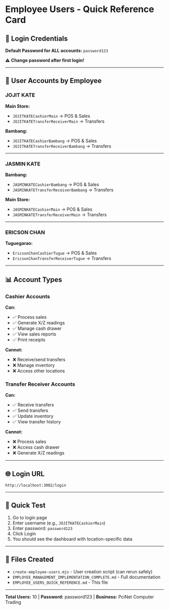 # Employee Users - Quick Reference Card

## 🔐 Login Credentials

**Default Password for ALL accounts:** `password123`

⚠️ **Change password after first login!**

---

## 👥 User Accounts by Employee

### JOJIT KATE

**Main Store:**
- `JOJITKATECashierMain` → POS & Sales
- `JOJITKATETransferReceiverMain` → Transfers

**Bambang:**
- `JOJITKATECashierBambang` → POS & Sales
- `JOJITKATETransferReceiverBambang` → Transfers

---

### JASMIN KATE

**Bambang:**
- `JASMINKATECashierBambang` → POS & Sales
- `JASMINKATETransferReceiverBambang` → Transfers

**Main Store:**
- `JASMINKATECashierMain` → POS & Sales
- `JASMINKATETransferReceiverMain` → Transfers

---

### ERICSON CHAN

**Tuguegarao:**
- `EricsonChanCashierTugue` → POS & Sales
- `EricsonChanTransferReceiverTugue` → Transfers

---

## 📊 Account Types

### Cashier Accounts
**Can:**
- ✅ Process sales
- ✅ Generate X/Z readings
- ✅ Manage cash drawer
- ✅ View sales reports
- ✅ Print receipts

**Cannot:**
- ❌ Receive/send transfers
- ❌ Manage inventory
- ❌ Access other locations

### Transfer Receiver Accounts
**Can:**
- ✅ Receive transfers
- ✅ Send transfers
- ✅ Update inventory
- ✅ View transfer history

**Cannot:**
- ❌ Process sales
- ❌ Access cash drawer
- ❌ Generate X/Z readings

---

## 🌐 Login URL

```
http://localhost:3002/login
```

---

## 🚀 Quick Test

1. Go to login page
2. Enter username (e.g., `JOJITKATECashierMain`)
3. Enter password: `password123`
4. Click Login
5. You should see the dashboard with location-specific data

---

## 📁 Files Created

- `create-employee-users.mjs` - User creation script (can rerun safely)
- `EMPLOYEE_MANAGEMENT_IMPLEMENTATION_COMPLETE.md` - Full documentation
- `EMPLOYEE_USERS_QUICK_REFERENCE.md` - This file

---

**Total Users:** 10 | **Password:** password123 | **Business:** PciNet Computer Trading

